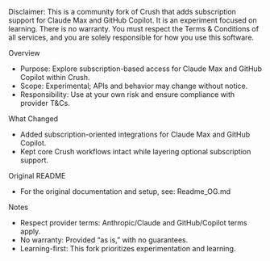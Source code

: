 Disclaimer: This is a community fork of Crush that adds subscription support for Claude Max and GitHub Copilot. It is an experiment focused on learning. There is no warranty. You must respect the Terms & Conditions of all services, and you are solely responsible for how you use this software.

Overview
- Purpose: Explore subscription-based access for Claude Max and GitHub Copilot within Crush.
- Scope: Experimental; APIs and behavior may change without notice.
- Responsibility: Use at your own risk and ensure compliance with provider T&Cs.

What Changed
- Added subscription-oriented integrations for Claude Max and GitHub Copilot.
- Kept core Crush workflows intact while layering optional subscription support.

Original README
- For the original documentation and setup, see: Readme_OG.md

Notes
- Respect provider terms: Anthropic/Claude and GitHub/Copilot terms apply.
- No warranty: Provided “as is,” with no guarantees.
- Learning-first: This fork prioritizes experimentation and learning.
